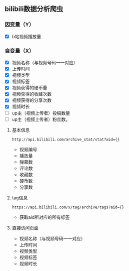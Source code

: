 ## bilibili数据分析爬虫
### 因变量（Y）
- [x] b站视频播放量
### 自变量（X）
- [x] 视频名称（与视频号码一一对应）
- [x] 上传时间
- [x] 视频类型
- [x] 视频标签
- [x] 视频获得的硬币量
- [x] 视频获得的收藏次数
- [x] 视频获得的分享次数
- [x] 视频时长
- [ ] up主（视频上传者）投稿数量
- [ ] up主（视频上传者）粉丝数。

1. 基本信息

    ```http://api.bilibili.com/archive_stat/stat?aid={}```
    * 视频编号
    * 播放量
    * 弹幕数
    * 评论数
    * 收藏数
    * 硬币数
    * 分享数

2. tag信息

    ```https://api.bilibili.com/x/tag/archive/tags?aid={}```
    * 获取aid所对应的所有标签
3. 直接访问页面
    * 视频名称（与视频号码一一对应）
    * 上传时间
    * 视频类型
    * 视频标签
    * 视频时长